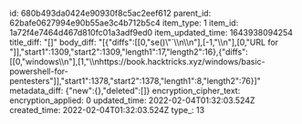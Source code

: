 id: 680b493da0424e90930f8c5ac2eef612
parent_id: 62bafe0627994e90b55ae3c4b712b5c4
item_type: 1
item_id: 1a72f4e7464d467d810fc01a3adf9ed0
item_updated_time: 1643938094254
title_diff: "[]"
body_diff: "[{\"diffs\":[[0,\"se()\\\"`\\\n\\\n\"],[-1,\"\\\n\"],[0,\"URL for \"]],\"start1\":1309,\"start2\":1309,\"length1\":17,\"length2\":16},{\"diffs\":[[0,\"windows\\\n\"],[1,\"\\\nhttps://book.hacktricks.xyz/windows/basic-powershell-for-pentesters\"]],\"start1\":1378,\"start2\":1378,\"length1\":8,\"length2\":76}]"
metadata_diff: {"new":{},"deleted":[]}
encryption_cipher_text: 
encryption_applied: 0
updated_time: 2022-02-04T01:32:03.524Z
created_time: 2022-02-04T01:32:03.524Z
type_: 13